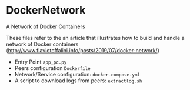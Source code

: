 # DockerNetwork
A Network of Docker Containers


These files refer to the an article that illustrates how to build and handle a network of Docker containers (http://www.flaviotoffalini.info/posts/2019/07/docker-network/)

- Entry Point `app_pc.py`
- Peers configuration `Dockerfile`
- Network/Service configuration: `docker-compose.yml`
- A script to download logs from peers: `extractlog.sh`
